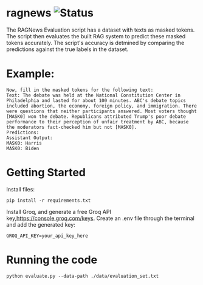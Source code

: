 # ragnews ![Status](https://github.com/Jamesduongrx/ragnews/actions/workflows/tests.yml/badge.svg)

The RAGNews Evaluation script has a dataset with texts as masked tokens. The script then evaluates the built RAG system to predict these masked tokens accurately. The script's accuracy is detmined by comparing the predictions against the true labels in the dataset.

# Example:
```
Now, fill in the masked tokens for the following text:
Text: The debate was held at the National Constitution Center in Philadelphia and lasted for about 100 minutes. ABC's debate topics included abortion, the economy, foreign policy, and immigration. There were questions that neither participants answered. Most voters thought [MASK0] won the debate. Republicans attributed Trump's poor debate performance to their perception of unfair treatment by ABC, because the moderators fact-checked him but not [MASK0].
Predictions:
Assistant Output:
MASK0: Harris
MASK0: Biden
```

# Getting Started

Install files:
```
pip install -r requirements.txt
```
Install Groq, and generate a free Groq API key,https://console.groq.com/keys. Create an .env file through the terminal and add the generated key:
```
GROQ_API_KEY=your_api_key_here
```
# Running the code
```
python evaluate.py --data-path ./data/evaluation_set.txt
```





